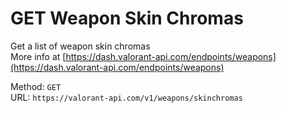 <!-- This file is automatically generated! Do not edit it directly! See https://github.com/techchrism/valorant-api-docs/blob/trunk/contributing.md for more information. -->

# GET Weapon Skin Chromas

Get a list of weapon skin chromas  
More info at [https://dash.valorant-api.com/endpoints/weapons](https://dash.valorant-api.com/endpoints/weapons)  


Method: `GET`  
URL: `https://valorant-api.com/v1/weapons/skinchromas`  
